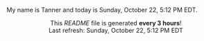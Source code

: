 My name is Tanner and today is Sunday, October 22, 5:12 PM EDT.

<p align="center">This <i>README</i> file is generated <b>every 3 hours</b>!</br>Last refresh: Sunday, October 22, 5:12 PM EDT<br /></p>
